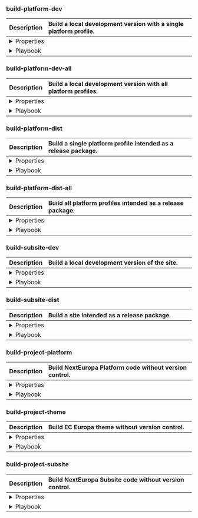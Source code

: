 ### build-platform-dev
<table>
    <thead>
        <tr align="left">
            <th>Description</th>
            <th width="100%">Build a local development version with a single platform profile.</th>
        </tr>
    </thead>
    <tbody>
        <tr>
            <td colspan="2">
                <details><summary>Properties</summary>
                <table width="100%">
                    <thead>
                        <tr align="left">
                            <th nowrap>Property</th>
                            <th nowrap>Value</th>
                            <th>Description</th>
                        </tr>
                    </thead>
                    <tbody>
                        <tr>
                            <td nowrap>dir-build</td>
                            <td nowrap>${build.platform.dir}</td>
                            <td>Description</td>
                        </tr>
                        <tr>
                            <td nowrap>dir-profile</td>
                            <td nowrap>${build.platform.dir.profile}</td>
                            <td>Description</td>
                        </tr>
                        <tr>
                            <td nowrap>dir-profiles</td>
                            <td nowrap>${build.platform.dir.profiles}</td>
                            <td>Description</td>
                        </tr>
                        <tr>
                            <td nowrap>profile-name</td>
                            <td nowrap>${profile}</td>
                            <td>Description</td>
                        </tr>
                        <tr>
                            <td nowrap>profile-make</td>
                            <td nowrap>${profile.make}</td>
                            <td>Description</td>
                        </tr>
                        <tr>
                            <td nowrap>drupal-make</td>
                            <td nowrap>${profile.core.make}</td>
                            <td>Description</td>
                        </tr>
                    </tbody>
                </table>
                </details>
            </td>
        </tr>
        <tr>
            <td colspan="2">
                <details><summary>Playbook</summary>
                <table width="100%">
                    <thead>
                        <tr align="left">
                            <th>Callback name</th>
                            <th>Buildfile</th>
                            <th>Description</th>
                        </tr>
                    </thead>
                    <tbody>
                        <tr>
                            <td nowrap>project-subsite-backup</td>
                            <td nowrap>build/project.xml</td>
                            <td></td>
                        </tr>
                        <tr>
                            <td nowrap>project-scratch-build</td>
                            <td nowrap>build/project.xml</td>
                            <td></td>
                        </tr>
                        <tr>
                            <td nowrap>build-platform-make-drupal</td>
                            <td nowrap>build/project/platform.xml</td>
                            <td></td>
                        </tr>
                        <tr>
                            <td nowrap>build-platform-link-profiles</td>
                            <td nowrap>build/project/platform.xml</td>
                            <td></td>
                        </tr>
                        <tr>
                            <td nowrap>build-platform-make-profiles</td>
                            <td nowrap>build/project/platform.xml</td>
                            <td></td>
                        </tr>
                        <tr>
                            <td nowrap>build-platform-link-resources</td>
                            <td nowrap>build/project/platform.xml</td>
                            <td></td>
                        </tr>
                        <tr>
                            <td nowrap>build-theme-dev</td>
                            <td nowrap>build/project/theme.xml</td>
                            <td>Build EC Europa theme with version control.</td>
                        </tr>
                        <tr>
                            <td nowrap>project-platform-composer-no-dev</td>
                            <td nowrap>build/project.xml</td>
                            <td></td>
                        </tr>
                        <tr>
                            <td nowrap>project-modules-devel-dl</td>
                            <td nowrap>build/project.xml</td>
                            <td></td>
                        </tr>
                        <tr>
                            <td nowrap>project-platform-set-htaccess</td>
                            <td nowrap>build/project.xml</td>
                            <td></td>
                        </tr>
                        <tr>
                            <td nowrap>project-subsite-restore</td>
                            <td nowrap>build/project.xml</td>
                            <td></td>
                        </tr>
                        <tr>
                            <td nowrap>project-subsite-setup-files</td>
                            <td nowrap>build/project.xml</td>
                            <td></td>
                        </tr>
                    </tbody>
                </table>
                </details>
            </td>
        </tr>
    </tbody>
</table>

### build-platform-dev-all
<table>
    <thead>
        <tr align="left">
            <th>Description</th>
            <th width="100%">Build a local development version with all platform profiles.</th>
        </tr>
    </thead>
    <tbody>
        <tr>
            <td colspan="2">
                <details><summary>Properties</summary>
                <table width="100%">
                    <thead>
                        <tr align="left">
                            <th nowrap>Property</th>
                            <th nowrap>Value</th>
                            <th>Description</th>
                        </tr>
                    </thead>
                    <tbody>
                        <tr>
                            <td nowrap>dir-build</td>
                            <td nowrap>${build.platform.dir}</td>
                            <td>Description</td>
                        </tr>
                        <tr>
                            <td nowrap>dir-profile</td>
                            <td nowrap>${build.platform.dir.profile}</td>
                            <td>Description</td>
                        </tr>
                        <tr>
                            <td nowrap>dir-profiles</td>
                            <td nowrap>${build.platform.dir.profiles}</td>
                            <td>Description</td>
                        </tr>
                        <tr>
                            <td nowrap>profile-name</td>
                            <td nowrap>${profile}</td>
                            <td>Description</td>
                        </tr>
                        <tr>
                            <td nowrap>profile-make</td>
                            <td nowrap>${profile.make}</td>
                            <td>Description</td>
                        </tr>
                        <tr>
                            <td nowrap>drupal-make</td>
                            <td nowrap>${profile.core.make}</td>
                            <td>Description</td>
                        </tr>
                    </tbody>
                </table>
                </details>
            </td>
        </tr>
        <tr>
            <td colspan="2">
                <details><summary>Playbook</summary>
                <table width="100%">
                    <thead>
                        <tr align="left">
                            <th>Callback name</th>
                            <th>Buildfile</th>
                            <th>Description</th>
                        </tr>
                    </thead>
                    <tbody>
                        <tr>
                            <td nowrap>project-scratch-build</td>
                            <td nowrap>build/project.xml</td>
                            <td></td>
                        </tr>
                        <tr>
                            <td nowrap>build-platform-make-drupal</td>
                            <td nowrap>build/project/platform.xml</td>
                            <td></td>
                        </tr>
                        <tr>
                            <td nowrap>build-platform-copy-profiles</td>
                            <td nowrap>build/project/platform.xml</td>
                            <td></td>
                        </tr>
                        <tr>
                            <td nowrap>build-platform-make-profiles</td>
                            <td nowrap>build/project/platform.xml</td>
                            <td></td>
                        </tr>
                        <tr>
                            <td nowrap>build-platform-copy-resources</td>
                            <td nowrap>build/project/platform.xml</td>
                            <td></td>
                        </tr>
                        <tr>
                            <td nowrap>project-platform-composer-no-dev</td>
                            <td nowrap>build/project.xml</td>
                            <td></td>
                        </tr>
                    </tbody>
                </table>
                </details>
            </td>
        </tr>
    </tbody>
</table>

### build-platform-dist
<table>
    <thead>
        <tr align="left">
            <th>Description</th>
            <th width="100%">Build a single platform profile intended as a release package.</th>
        </tr>
    </thead>
    <tbody>
        <tr>
            <td colspan="2">
                <details><summary>Properties</summary>
                <table width="100%">
                    <thead>
                        <tr align="left">
                            <th nowrap>Property</th>
                            <th nowrap>Value</th>
                            <th>Description</th>
                        </tr>
                    </thead>
                    <tbody>
                        <tr>
                            <td nowrap>composer-dev</td>
                            <td nowrap>no-dev</td>
                            <td>Description</td>
                        </tr>
                        <tr>
                            <td nowrap>dir-build</td>
                            <td nowrap>${build.dist.dir}</td>
                            <td>Description</td>
                        </tr>
                        <tr>
                            <td nowrap>dir-profile</td>
                            <td nowrap>${build.dist.dir.profile}</td>
                            <td>Description</td>
                        </tr>
                        <tr>
                            <td nowrap>dir-profiles</td>
                            <td nowrap>${build.dist.dir.profiles}</td>
                            <td>Description</td>
                        </tr>
                        <tr>
                            <td nowrap>profile-name</td>
                            <td nowrap>${profile}</td>
                            <td>Description</td>
                        </tr>
                        <tr>
                            <td nowrap>profile-make</td>
                            <td nowrap>${profile.make}</td>
                            <td>Description</td>
                        </tr>
                        <tr>
                            <td nowrap>drupal-make</td>
                            <td nowrap>${profile.core.make}</td>
                            <td>Description</td>
                        </tr>
                    </tbody>
                </table>
                </details>
            </td>
        </tr>
        <tr>
            <td colspan="2">
                <details><summary>Playbook</summary>
                <table width="100%">
                    <thead>
                        <tr align="left">
                            <th>Callback name</th>
                            <th>Buildfile</th>
                            <th>Description</th>
                        </tr>
                    </thead>
                    <tbody>
                        <tr>
                            <td nowrap>project-scratch-build</td>
                            <td nowrap>build/project.xml</td>
                            <td></td>
                        </tr>
                        <tr>
                            <td nowrap>build-platform-make-drupal</td>
                            <td nowrap>build/project/platform.xml</td>
                            <td></td>
                        </tr>
                        <tr>
                            <td nowrap>build-platform-copy-profile</td>
                            <td nowrap>build/project/platform.xml</td>
                            <td></td>
                        </tr>
                        <tr>
                            <td nowrap>build-platform-make-profile</td>
                            <td nowrap>build/project/platform.xml</td>
                            <td></td>
                        </tr>
                        <tr>
                            <td nowrap>build-platform-copy-resources</td>
                            <td nowrap>build/project/platform.xml</td>
                            <td></td>
                        </tr>
                        <tr>
                            <td nowrap>project-platform-composer-no-dev</td>
                            <td nowrap>build/project.xml</td>
                            <td></td>
                        </tr>
                    </tbody>
                </table>
                </details>
            </td>
        </tr>
    </tbody>
</table>

### build-platform-dist-all
<table>
    <thead>
        <tr align="left">
            <th>Description</th>
            <th width="100%">Build all platform profiles intended as a release package.</th>
        </tr>
    </thead>
    <tbody>
        <tr>
            <td colspan="2">
                <details><summary>Properties</summary>
                <table width="100%">
                    <thead>
                        <tr align="left">
                            <th nowrap>Property</th>
                            <th nowrap>Value</th>
                            <th>Description</th>
                        </tr>
                    </thead>
                    <tbody>
                        <tr>
                            <td nowrap>composer-dev</td>
                            <td nowrap>no-dev</td>
                            <td>Description</td>
                        </tr>
                        <tr>
                            <td nowrap>dir-build</td>
                            <td nowrap>${build.dist.dir}</td>
                            <td>Description</td>
                        </tr>
                        <tr>
                            <td nowrap>dir-profile</td>
                            <td nowrap>${build.dist.dir.profile}</td>
                            <td>Description</td>
                        </tr>
                        <tr>
                            <td nowrap>dir-profiles</td>
                            <td nowrap>${build.dist.dir.profiles}</td>
                            <td>Description</td>
                        </tr>
                        <tr>
                            <td nowrap>profile-name</td>
                            <td nowrap>${profile}</td>
                            <td>Description</td>
                        </tr>
                        <tr>
                            <td nowrap>profile-make</td>
                            <td nowrap>${profile.make}</td>
                            <td>Description</td>
                        </tr>
                        <tr>
                            <td nowrap>drupal-make</td>
                            <td nowrap>${profile.core.make}</td>
                            <td>Description</td>
                        </tr>
                    </tbody>
                </table>
                </details>
            </td>
        </tr>
        <tr>
            <td colspan="2">
                <details><summary>Playbook</summary>
                <table width="100%">
                    <thead>
                        <tr align="left">
                            <th>Callback name</th>
                            <th>Buildfile</th>
                            <th>Description</th>
                        </tr>
                    </thead>
                    <tbody>
                        <tr>
                            <td nowrap>project-scratch-build</td>
                            <td nowrap>build/project.xml</td>
                            <td></td>
                        </tr>
                        <tr>
                            <td nowrap>build-platform-make-drupal</td>
                            <td nowrap>build/project/platform.xml</td>
                            <td></td>
                        </tr>
                        <tr>
                            <td nowrap>build-platform-copy-profiles</td>
                            <td nowrap>build/project/platform.xml</td>
                            <td></td>
                        </tr>
                        <tr>
                            <td nowrap>build-platform-make-profiles</td>
                            <td nowrap>build/project/platform.xml</td>
                            <td></td>
                        </tr>
                        <tr>
                            <td nowrap>build-platform-copy-resources</td>
                            <td nowrap>build/project/platform.xml</td>
                            <td></td>
                        </tr>
                        <tr>
                            <td nowrap>project-platform-composer-no-dev</td>
                            <td nowrap>build/project.xml</td>
                            <td></td>
                        </tr>
                    </tbody>
                </table>
                </details>
            </td>
        </tr>
    </tbody>
</table>

### build-subsite-dev
<table>
    <thead>
        <tr align="left">
            <th>Description</th>
            <th width="100%">Build a local development version of the site.</th>
        </tr>
    </thead>
    <tbody>
        <tr>
            <td colspan="2">
                <details><summary>Properties</summary>
                <table width="100%">
                    <thead>
                        <tr align="left">
                            <th nowrap>Property</th>
                            <th nowrap>Value</th>
                            <th>Description</th>
                        </tr>
                    </thead>
                    <tbody>
                        <tr>
                            <td nowrap>dir-build</td>
                            <td nowrap>${build.subsite.dir}</td>
                            <td>Description</td>
                        </tr>
                    </tbody>
                </table>
                </details>
            </td>
        </tr>
        <tr>
            <td colspan="2">
                <details><summary>Playbook</summary>
                <table width="100%">
                    <thead>
                        <tr align="left">
                            <th>Callback name</th>
                            <th>Buildfile</th>
                            <th>Description</th>
                        </tr>
                    </thead>
                    <tbody>
                        <tr>
                            <td nowrap>project-scratch-build</td>
                            <td nowrap>build/project.xml</td>
                            <td></td>
                        </tr>
                        <tr>
                            <td nowrap>build-subsite-link-resources</td>
                            <td nowrap>build/project/subsite.xml</td>
                            <td></td>
                        </tr>
                        <tr>
                            <td nowrap>build-subsite-make-site</td>
                            <td nowrap>build/project/subsite.xml</td>
                            <td></td>
                        </tr>
                        <tr>
                            <td nowrap>project-modules-devel-dl</td>
                            <td nowrap>build/project.xml</td>
                            <td></td>
                        </tr>
                        <tr>
                            <td nowrap>project-subsite-composer-dev</td>
                            <td nowrap>build/project.xml</td>
                            <td></td>
                        </tr>
                    </tbody>
                </table>
                </details>
            </td>
        </tr>
    </tbody>
</table>

### build-subsite-dist
<table>
    <thead>
        <tr align="left">
            <th>Description</th>
            <th width="100%">Build a site intended as a release package.</th>
        </tr>
    </thead>
    <tbody>
        <tr>
            <td colspan="2">
                <details><summary>Properties</summary>
                <table width="100%">
                    <thead>
                        <tr align="left">
                            <th nowrap>Property</th>
                            <th nowrap>Value</th>
                            <th>Description</th>
                        </tr>
                    </thead>
                    <tbody>
                        <tr>
                            <td nowrap>dir-build</td>
                            <td nowrap>${build.dist}</td>
                            <td>Description</td>
                        </tr>
                    </tbody>
                </table>
                </details>
            </td>
        </tr>
        <tr>
            <td colspan="2">
                <details><summary>Playbook</summary>
                <table width="100%">
                    <thead>
                        <tr align="left">
                            <th>Callback name</th>
                            <th>Buildfile</th>
                            <th>Description</th>
                        </tr>
                    </thead>
                    <tbody>
                        <tr>
                            <td nowrap>project-scratch-build</td>
                            <td nowrap>build/project.xml</td>
                            <td></td>
                        </tr>
                        <tr>
                            <td nowrap>build-subsite-link-resources</td>
                            <td nowrap>build/project/subsite.xml</td>
                            <td></td>
                        </tr>
                        <tr>
                            <td nowrap>build-subsite-make-site</td>
                            <td nowrap>build/project/subsite.xml</td>
                            <td></td>
                        </tr>
                        <tr>
                            <td nowrap>build-subsite-copy-resources</td>
                            <td nowrap>build/project/subsite.xml</td>
                            <td></td>
                        </tr>
                    </tbody>
                </table>
                </details>
            </td>
        </tr>
    </tbody>
</table>

### build-project-platform
<table>
    <thead>
        <tr align="left">
            <th>Description</th>
            <th width="100%">Build NextEuropa Platform code without version control.</th>
        </tr>
    </thead>
    <tbody>
        <tr>
            <td colspan="2">
                <details><summary>Properties</summary>
                <table width="100%">
                    <thead>
                        <tr align="left">
                            <th nowrap>Property</th>
                            <th nowrap>Value</th>
                            <th>Description</th>
                        </tr>
                    </thead>
                    <tbody>
                        <tr>
                            <td nowrap>dir-build</td>
                            <td nowrap>${build.platform.dir}</td>
                            <td>Description</td>
                        </tr>
                    </tbody>
                </table>
                </details>
            </td>
        </tr>
        <tr>
            <td colspan="2">
                <details><summary>Playbook</summary>
                <table width="100%">
                    <thead>
                        <tr align="left">
                            <th>Callback name</th>
                            <th>Buildfile</th>
                            <th>Description</th>
                        </tr>
                    </thead>
                    <tbody>
                    </tbody>
                </table>
                </details>
            </td>
        </tr>
    </tbody>
</table>

### build-project-theme
<table>
    <thead>
        <tr align="left">
            <th>Description</th>
            <th width="100%">Build EC Europa theme without version control.</th>
        </tr>
    </thead>
    <tbody>
        <tr>
            <td colspan="2">
                <details><summary>Properties</summary>
                <table width="100%">
                    <thead>
                        <tr align="left">
                            <th nowrap>Property</th>
                            <th nowrap>Value</th>
                            <th>Description</th>
                        </tr>
                    </thead>
                    <tbody>
                        <tr>
                            <td nowrap>dir-build</td>
                            <td nowrap>${build.platform.dir}</td>
                            <td>Description</td>
                        </tr>
                    </tbody>
                </table>
                </details>
            </td>
        </tr>
        <tr>
            <td colspan="2">
                <details><summary>Playbook</summary>
                <table width="100%">
                    <thead>
                        <tr align="left">
                            <th>Callback name</th>
                            <th>Buildfile</th>
                            <th>Description</th>
                        </tr>
                    </thead>
                    <tbody>
                    </tbody>
                </table>
                </details>
            </td>
        </tr>
    </tbody>
</table>

### build-project-subsite
<table>
    <thead>
        <tr align="left">
            <th>Description</th>
            <th width="100%">Build NextEuropa Subsite code without version control.</th>
        </tr>
    </thead>
    <tbody>
        <tr>
            <td colspan="2">
                <details><summary>Properties</summary>
                <table width="100%">
                    <thead>
                        <tr align="left">
                            <th nowrap>Property</th>
                            <th nowrap>Value</th>
                            <th>Description</th>
                        </tr>
                    </thead>
                    <tbody>
                        <tr>
                            <td nowrap>dir-build</td>
                            <td nowrap>${build.platform.dir}</td>
                            <td>Description</td>
                        </tr>
                    </tbody>
                </table>
                </details>
            </td>
        </tr>
        <tr>
            <td colspan="2">
                <details><summary>Playbook</summary>
                <table width="100%">
                    <thead>
                        <tr align="left">
                            <th>Callback name</th>
                            <th>Buildfile</th>
                            <th>Description</th>
                        </tr>
                    </thead>
                    <tbody>
                    </tbody>
                </table>
                </details>
            </td>
        </tr>
    </tbody>
</table>

